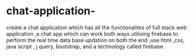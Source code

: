 # chat-application-
create a chat application which has all the functionalites of full stack web application ,a chat app which can work both ways  utilising firebase to perform the real time data base updation on both the end ,use html ,css, java script  , j query, bootstrap, and a technology called firebase .
